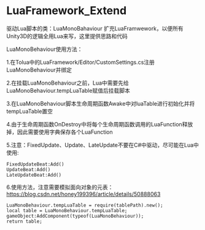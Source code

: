 # LuaFramework_Extend
驱动Lua脚本的类：LuaMonoBahaviour
扩充LuaFramwework，以便所有Unity3D的逻辑全用Lua来写，这里提供思路和代码

LuaMonoBehaviour使用方法：

1.在Tolua中的LuaFramework/Editor/CustomSettings.cs注册LuaMonoBehaviour并绑定

2.在挂载LuaMonoBehaviour之前，Lua中需要先给LuaMonoBehaviour.tempLuaTable赋值后挂载脚本

3.在LuaMonoBehaviour脚本生命周期函数Awake中对luaTable进行初始化并将tempLuaTable置空

4.由于生命周期函数OnDestroy中将每个生命周期函数调用的LuaFunction释放掉，因此需要使用字典保存各个LuaFunction

5.注意：FixedUpdate、Update、LateUpdate不要在C#中驱动，尽可能在Lua中使用:

    FixedUpdateBeat:Add()
    UpdateBeat:Add()
    LateUpdateBeat:Add()

6.使用方法，注意需要模拟面向对象的元表：https://blog.csdn.net/honey199396/article/details/50888063

    LuaMonoBehaviour.tempLuaTable = require(tablePath).new();
    local table = LuaMonoBehaviour.tempLuaTable;
    gameObject:AddComponent(typeof(LuaMonoBehaviour));
    return table;
